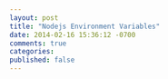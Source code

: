 ```yaml
---
layout: post
title: "Nodejs Environment Variables"
date: 2014-02-16 15:36:12 -0700
comments: true
categories: 
published: false
---
```

